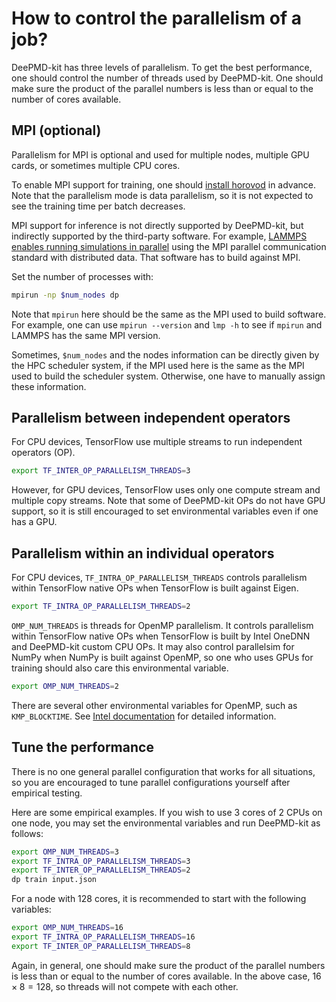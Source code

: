 # How to control the parallelism of a job?

DeePMD-kit has three levels of parallelism.
To get the best performance, one should control the number of threads used by DeePMD-kit.
One should make sure the product of the parallel numbers is less than or equal to the number of cores available.

## MPI (optional)

Parallelism for MPI is optional and used for multiple nodes, multiple GPU cards, or sometimes multiple CPU cores.

To enable MPI support for training, one should [install horovod](../install/install-from-source.md#install-horovod-and-mpi4py) in advance. Note that the parallelism mode is data parallelism, so it is not expected to see the training time per batch decreases.

MPI support for inference is not directly supported by DeePMD-kit, but indirectly supported by the third-party software. For example, [LAMMPS enables running simulations in parallel](https://docs.lammps.org/Developer_parallel.html) using the MPI parallel communication standard with distributed data. That software has to build against MPI.

Set the number of processes with:

```bash
mpirun -np $num_nodes dp
```

Note that `mpirun` here should be the same as the MPI used to build software. For example, one can use `mpirun --version` and `lmp -h` to see if `mpirun` and LAMMPS has the same MPI version.

Sometimes, `$num_nodes` and the nodes information can be directly given by the HPC scheduler system, if the MPI used here is the same as the MPI used to build the scheduler system. Otherwise, one have to manually assign these information.

## Parallelism between independent operators

For CPU devices, TensorFlow use multiple streams to run independent operators (OP).

```bash
export TF_INTER_OP_PARALLELISM_THREADS=3
```

However, for GPU devices, TensorFlow uses only one compute stream and multiple copy streams.
Note that some of DeePMD-kit OPs do not have GPU support, so it is still encouraged to set environmental variables even if one has a GPU.

## Parallelism within an individual operators

For CPU devices, `TF_INTRA_OP_PARALLELISM_THREADS` controls parallelism within TensorFlow native OPs when TensorFlow is built against Eigen.

```bash
export TF_INTRA_OP_PARALLELISM_THREADS=2
```

`OMP_NUM_THREADS` is threads for OpenMP parallelism. It controls parallelism within TensorFlow native OPs when TensorFlow is built by Intel OneDNN and DeePMD-kit custom CPU OPs.
It may also control parallelsim for NumPy when NumPy is built against OpenMP, so one who uses GPUs for training should also care this environmental variable.

```bash
export OMP_NUM_THREADS=2
```

There are several other environmental variables for OpenMP, such as `KMP_BLOCKTIME`. See [Intel documentation](https://www.intel.com/content/www/us/en/developer/articles/technical/maximize-tensorflow-performance-on-cpu-considerations-and-recommendations-for-inference.html) for detailed information.

## Tune the performance

There is no one general parallel configuration that works for all situations, so you are encouraged to tune parallel configurations yourself after empirical testing.

Here are some empirical examples.
If you wish to use 3 cores of 2 CPUs on one node, you may set the environmental variables and run DeePMD-kit as follows:

```bash
export OMP_NUM_THREADS=3
export TF_INTRA_OP_PARALLELISM_THREADS=3
export TF_INTER_OP_PARALLELISM_THREADS=2
dp train input.json
```

For a node with 128 cores, it is recommended to start with the following variables:

```bash
export OMP_NUM_THREADS=16
export TF_INTRA_OP_PARALLELISM_THREADS=16
export TF_INTER_OP_PARALLELISM_THREADS=8
```

Again, in general, one should make sure the product of the parallel numbers is less than or equal to the number of cores available.
In the above case, $16 \times 8 = 128$, so threads will not compete with each other.
